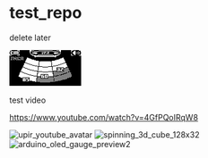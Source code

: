 # test_repo
delete later


![alt text](https://github.com/upiir/test_repo/raw/main/parking_sensor_oled_128x64_v2.png)

test video


https://www.youtube.com/watch?v=4GfPQoIRqW8



![upir_youtube_avatar](https://user-images.githubusercontent.com/117754156/200826920-cc55a18a-1788-4cd2-964c-e1cc2bec9844.png)
![spinning_3d_cube_128x32](https://user-images.githubusercontent.com/117754156/200827431-6280bb80-d578-49dc-95e7-2665ffec1ec7.gif)
![arduino_oled_gauge_preview2](https://user-images.githubusercontent.com/117754156/200827498-6f49871f-710f-4abb-8cdd-9c4fe6049bbd.gif)
